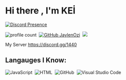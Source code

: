 # Hi there , I'm KEİ 
[![Discord Presence](https://lanyard-profile-readme.vercel.app/api/276781786925891585)](https://discord.com/users/276781786925891585) 

![profile count](https://komarev.com/ghpvc/?username=ariscik&color=red)&nbsp;
[![GitHub JaylenOzi](https://img.shields.io/github/followers/iKei-Wesly?label=follow&style=social)](https://github.com/iKei-Wesly)&nbsp;
<a href="https://instagram.com/kei_wesly"><img src="https://img.shields.io/badge/@rysderler-E4405F?style=flat&logo=Instagram&logoColor=white"/></a> &nbsp;

My Server
https://discord.gg/1440

## Langauges I Know:
![JavaScript](https://img.shields.io/badge/-JavaScript-05122A?style=flat&logo=javascript)&nbsp;
![HTML](https://img.shields.io/badge/-HTML-05122A?style=flat&logo=HTML5)&nbsp;
![GitHub](https://img.shields.io/badge/-GitHub-05122A?style=flat&logo=github)&nbsp;
![Visual Studio Code](https://img.shields.io/badge/-Visual%20Studio%20Code-05122A?style=flat&logo=visual-studio-code&logoColor=007ACC)&nbsp;


